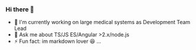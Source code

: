 ### Hi there 👋

- 🔭 I'm currently working on large medical systems as Development Team Lead
- 💬 Ask me about TS/JS ES/Angular >2.x/node.js
- ⚡ Fun fact: im markdown lover 😆
...
